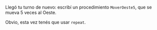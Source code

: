 Llegó tu turno de nuevo: escribí un procedimiento `MoverOeste5`, que se mueva 5 veces al Oeste.

Obvio, esta vez tenés que usar `repeat`.